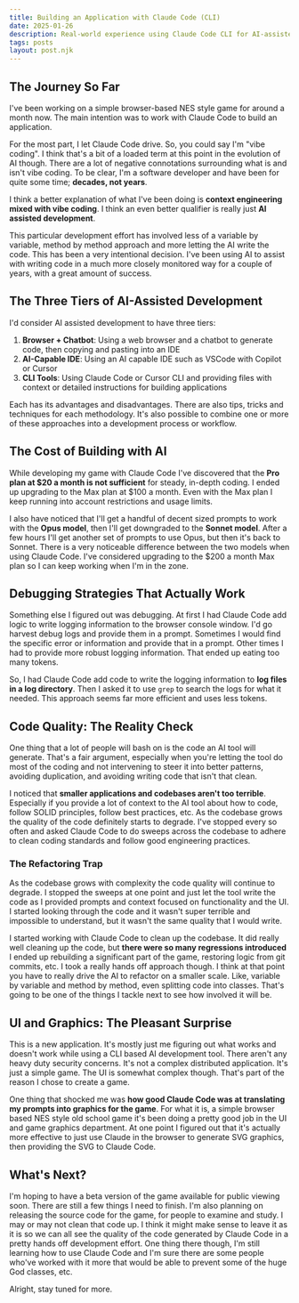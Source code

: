 ```yaml
---
title: Building an Application with Claude Code (CLI)
date: 2025-01-26
description: Real-world experience using Claude Code CLI for AI-assisted game development, including debugging techniques, code quality insights, and practical tips for managing token limits.
tags: posts
layout: post.njk
---
```


## The Journey So Far

I've been working on a simple browser-based NES style game for around a month now. The main intention was to work with Claude Code to build an application.

For the most part, I let Claude Code drive. So, you could say I'm "vibe coding". I think that's a bit of a loaded term at this point in the evolution of AI though. There are a lot of negative connotations surrounding what is and isn't vibe coding. To be clear, I'm a software developer and have been for quite some time; **decades, not years**.

I think a better explanation of what I've been doing is **context engineering mixed with vibe coding**. I think an even better qualifier is really just **AI assisted development**.

This particular development effort has involved less of a variable by variable, method by method approach and more letting the AI write the code. This has been a very intentional decision. I've been using AI to assist with writing code in a much more closely monitored way for a couple of years, with a great amount of success.

## The Three Tiers of AI-Assisted Development

I'd consider AI assisted development to have three tiers:

1. **Browser + Chatbot**: Using a web browser and a chatbot to generate code, then copying and pasting into an IDE
2. **AI-Capable IDE**: Using an AI capable IDE such as VSCode with Copilot or Cursor
3. **CLI Tools**: Using Claude Code or Cursor CLI and providing files with context or detailed instructions for building applications

Each has its advantages and disadvantages. There are also tips, tricks and techniques for each methodology. It's also possible to combine one or more of these approaches into a development process or workflow.

## The Cost of Building with AI

While developing my game with Claude Code I've discovered that the **Pro plan at $20 a month is not sufficient** for steady, in-depth coding. I ended up upgrading to the Max plan at $100 a month. Even with the Max plan I keep running into account restrictions and usage limits. 

I also have noticed that I'll get a handful of decent sized prompts to work with the **Opus model**, then I'll get downgraded to the **Sonnet model**. After a few hours I'll get another set of prompts to use Opus, but then it's back to Sonnet. There is a very noticeable difference between the two models when using Claude Code. I've considered upgrading to the $200 a month Max plan so I can keep working when I'm in the zone.

## Debugging Strategies That Actually Work

Something else I figured out was debugging. At first I had Claude Code add logic to write logging information to the browser console window. I'd go harvest debug logs and provide them in a prompt. Sometimes I would find the specific error or information and provide that in a prompt. Other times I had to provide more robust logging information. That ended up eating too many tokens. 

So, I had Claude Code add code to write the logging information to **log files in a log directory**. Then I asked it to use `grep` to search the logs for what it needed. This approach seems far more efficient and uses less tokens.

## Code Quality: The Reality Check

One thing that a lot of people will bash on is the code an AI tool will generate. That's a fair argument, especially when you're letting the tool do most of the coding and not intervening to steer it into better patterns, avoiding duplication, and avoiding writing code that isn't that clean. 

I noticed that **smaller applications and codebases aren't too terrible**. Especially if you provide a lot of context to the AI tool about how to code, follow SOLID principles, follow best practices, etc. As the codebase grows the quality of the code definitely starts to degrade. I've stopped every so often and asked Claude Code to do sweeps across the codebase to adhere to clean coding standards and follow good engineering practices.

### The Refactoring Trap

As the codebase grows with complexity the code quality will continue to degrade. I stopped the sweeps at one point and just let the tool write the code as I provided prompts and context focused on functionality and the UI. I started looking through the code and it wasn't super terrible and impossible to understand, but it wasn't the same quality that I would write. 

I started working with Claude Code to clean up the codebase. It did really well cleaning up the code, but **there were so many regressions introduced** I ended up rebuilding a significant part of the game, restoring logic from git commits, etc. I took a really hands off approach though. I think at that point you have to really drive the AI to refactor on a smaller scale. Like, variable by variable and method by method, even splitting code into classes. That's going to be one of the things I tackle next to see how involved it will be.

## UI and Graphics: The Pleasant Surprise

This is a new application. It's mostly just me figuring out what works and doesn't work while using a CLI based AI development tool. There aren't any heavy duty security concerns. It's not a complex distributed application. It's just a simple game. The UI is somewhat complex though. That's part of the reason I chose to create a game. 

One thing that shocked me was **how good Claude Code was at translating my prompts into graphics for the game**. For what it is, a simple browser based NES style old school game it's been doing a pretty good job in the UI and game graphics department. At one point I figured out that it's actually more effective to just use Claude in the browser to generate SVG graphics, then providing the SVG to Claude Code.

## What's Next?

I'm hoping to have a beta version of the game available for public viewing soon. There are still a few things I need to finish. I'm also planning on releasing the source code for the game, for people to examine and study. I may or may not clean that code up. I think it might make sense to leave it as it is so we can all see the quality of the code generated by Claude Code in a pretty hands off development effort. One thing there though, I'm still learning how to use Claude Code and I'm sure there are some people who've worked with it more that would be able to prevent some of the huge God classes, etc.

Alright, stay tuned for more.